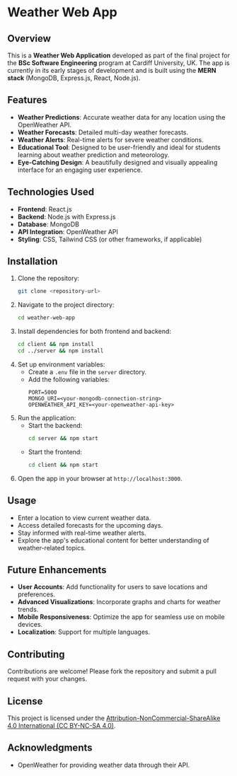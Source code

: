 # Weather Web App

## Overview
This is a **Weather Web Application** developed as part of the final project for the **BSc Software Engineering** program at Cardiff University, UK. The app is currently in its early stages of development and is built using the **MERN stack** (MongoDB, Express.js, React, Node.js).

## Features
- **Weather Predictions**: Accurate weather data for any location using the OpenWeather API.
- **Weather Forecasts**: Detailed multi-day weather forecasts.
- **Weather Alerts**: Real-time alerts for severe weather conditions.
- **Educational Tool**: Designed to be user-friendly and ideal for students learning about weather prediction and meteorology.
- **Eye-Catching Design**: A beautifully designed and visually appealing interface for an engaging user experience.

## Technologies Used
- **Frontend**: React.js
- **Backend**: Node.js with Express.js
- **Database**: MongoDB
- **API Integration**: OpenWeather API
- **Styling**: CSS, Tailwind CSS (or other frameworks, if applicable)

## Installation
1. Clone the repository:
   ```bash
   git clone <repository-url>
   ```
2. Navigate to the project directory:
   ```bash
   cd weather-web-app
   ```
3. Install dependencies for both frontend and backend:
   ```bash
   cd client && npm install
   cd ../server && npm install
   ```
4. Set up environment variables:
   - Create a `.env` file in the `server` directory.
   - Add the following variables:
     ```env
     PORT=5000
     MONGO_URI=<your-mongodb-connection-string>
     OPENWEATHER_API_KEY=<your-openweather-api-key>
     ```
5. Run the application:
   - Start the backend:
     ```bash
     cd server && npm start
     ```
   - Start the frontend:
     ```bash
     cd client && npm start
     ```
6. Open the app in your browser at `http://localhost:3000`.

## Usage
- Enter a location to view current weather data.
- Access detailed forecasts for the upcoming days.
- Stay informed with real-time weather alerts.
- Explore the app's educational content for better understanding of weather-related topics.

## Future Enhancements
- **User Accounts**: Add functionality for users to save locations and preferences.
- **Advanced Visualizations**: Incorporate graphs and charts for weather trends.
- **Mobile Responsiveness**: Optimize the app for seamless use on mobile devices.
- **Localization**: Support for multiple languages.

## Contributing
Contributions are welcome! Please fork the repository and submit a pull request with your changes.

## License
This project is licensed under the [Attribution-NonCommercial-ShareAlike 4.0 International (CC BY-NC-SA 4.0)](LICENSE).

## Acknowledgments
- OpenWeather for providing weather data through their API.
